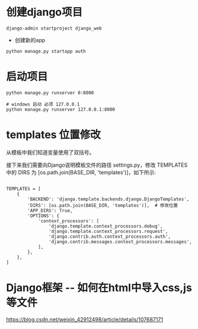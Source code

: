 
# 创建django项目

```shell
django-admin startproject django_web
```

- 创建新的app

```shell
python manage.py startapp auth
```


# 启动项目

```shell
python manage.py runserver 0:8000

# windows 启动 必须 127.0.0.1
python manage.py runserver 127.0.0.1:8000
```

# templates 位置修改

从模板中我们知道变量使用了双括号。

接下来我们需要向Django说明模板文件的路径 settings.py，修改 TEMPLATES 中的 DIRS 为 [os.path.join(BASE_DIR, 'templates')]，如下所示:

```shell

TEMPLATES = [
    {
        'BACKEND': 'django.template.backends.django.DjangoTemplates',
        'DIRS': [os.path.join(BASE_DIR, 'templates')],  # 修改位置
        'APP_DIRS': True,
        'OPTIONS': {
            'context_processors': [
                'django.template.context_processors.debug',
                'django.template.context_processors.request',
                'django.contrib.auth.context_processors.auth',
                'django.contrib.messages.context_processors.messages',
            ],
        },
    },
]
```

# Django框架 -- 如何在html中导入css,js等文件

https://blog.csdn.net/weixin_42912498/article/details/107687171